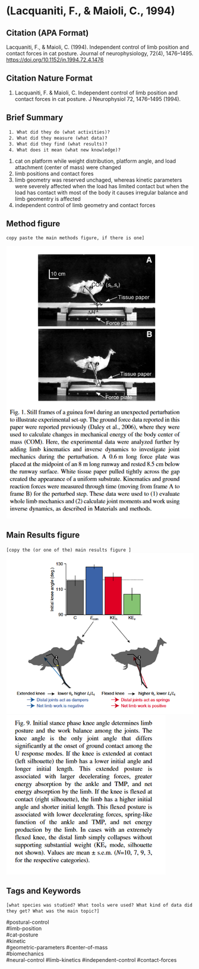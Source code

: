 # (Lacquaniti, F., & Maioli, C., 1994)

## Citation (APA Format)

Lacquaniti, F., & Maioli, C. (1994). Independent control of limb position and contact forces in cat posture. Journal of neurophysiology, 72(4), 1476–1495. https://doi.org/10.1152/jn.1994.72.4.1476

## Citation Nature Format

1. Lacquaniti, F. & Maioli, C. Independent control of limb position and contact forces in cat posture. J Neurophysiol 72, 1476–1495 (1994).


## Brief Summary
```
 1. What did they do (what activities)? 
 2. What did they measure (what data)?
 3. What did they find (what results)?
 4. What does it mean (what new knowledge)?
```
1. cat on platform while weight distribution, platform angle, and load attachment (center of mass) were changed
2. limb positions and contact fores
3. limb geometry was reserved unchaged, whereas kinetic parameters were severely affected when the load has limited contact but when the load has contact with most of the body it causes irregular balance and limb geomentry is affected
4. independent control of limb geometry and contact forces

## Method figure
```
copy paste the main methods figure, if there is one]
```
![img.png](images/img.png)

## Main Results figure
`[copy the (or one of the) main results figure ]`
![img_1.png](images/img_1.png)
![img_2.png](images/img_2.png)

## Tags and Keywords 
```
[what species was studied? What tools were used? What kind of data did they get? What was the main topic?]
```

#postural-control  
#limb-position  
#cat-posture  
#kinetic  
#geometric-parameters
#center-of-mass  
#biomechanics  
#neural-control
#limb-kinetics
#independent-control
#contact-forces